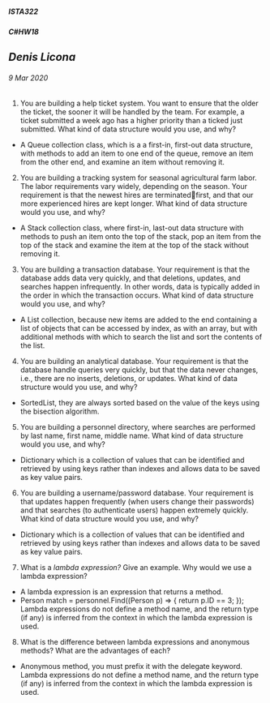 ﻿##### __ISTA322__ 
##### _C#_HW18__

## *Denis Licona*
###### *9 Mar 2020* 

1. You are building a help ticket system. You want to ensure that the older the ticket, the sooner it will be handled by the team. For example, a ticket submitted a week ago has a higher priority than a ticked just submitted. What kind of data structure would you use, and why?
- A Queue collection class, which is a a first-in, first-out data structure, with methods to add an item to one end of the queue, remove an item from the other end, and examine an item without removing it.

2. You are building a tracking system for seasonal agricultural farm labor. The labor requirements vary widely, depending on the season. Your requirement is that the newest hires are terminatedfirst, and that our more experienced hires are kept longer. What kind of data structure would you use, and why?
- A Stack collection class, where first-in, last-out data structure with methods to push an item onto the top of the stack, pop an item from the top of the stack and examine the item at the top of the stack without removing it.

3. You are building a transaction database. Your requirement is that the database adds data very quickly, and that deletions, updates, and searches happen infrequently. In other words, data is typically added in the order in which the transaction occurs. What kind of data structure would you use, and why?
- A List collection, because new items are added to the end containing a list of objects that can be accessed by index, as with an array, but with additional
methods with which to search the list and sort the contents of the list.

4. You are building an analytical database. Your requirement is that the database handle queries very quickly, but that the data never changes, i.e., there are no inserts, deletions, or updates. What kind of data structure would you use, and why?
- SortedList, they are always sorted based on the value of the keys using the bisection algorithm.

5. You are building a personnel directory, where searches are performed by last name, first name, middle name. What kind of data structure would you use, and why?
- Dictionary which is a collection of values that can be identified and retrieved by using keys rather than indexes and allows data to be saved as key value pairs.

6. You are building a username/password database. Your requirement is that updates happen frequently (when users change their passwords) and that searches (to authenticate users) happen extremely quickly. What kind of data structure would you use, and why?
- Dictionary which is a collection of values that can be identified and retrieved by using keys rather than indexes and allows data to be saved as key value pairs.

7. What is a *lambda expression?* Give an example. Why would we use a lambda expression?
- A lambda expression is an expression that returns a method. 
- Person match = personnel.Find((Person p) => { return p.ID == 3; }); Lambda expressions do not define a method name, and the return type (if any) is inferred from the context in which the lambda expression is used.

8. What is the difference between lambda expressions and anonymous methods? What are the advantages of each?
- Anonymous method, you must prefix it with the delegate keyword. Lambda expressions do not define a method name, and the return type (if any) is inferred from the context in which the lambda expression is used.